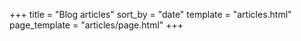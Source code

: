 +++
title = "Blog articles"
sort_by = "date"
template = "articles.html"
page_template = "articles/page.html"
+++
